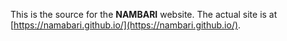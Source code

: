 This is the source for the **NAMBARI** website.  The actual site is at [https://namabari.github.io/](https://nambari.github.io/).
